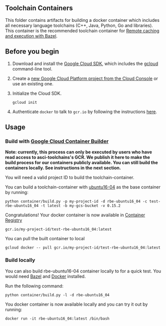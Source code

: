 ## Toolchain Containers

This folder contains artifacts for building a docker container which includes
all necessary language toolchains (C++, Java, Python, Go and libraries). This
container is the recommended toolchain container for [Remote caching and
execution with
Bazel](https://github.com/bazelbuild/bazel/tree/master/src/main/java/com/google/devtools/build/lib/remote).

## Before you begin

1.  Download and install the [Google Cloud
    SDK](https://cloud.google.com/sdk/docs/), which includes the
    [gcloud](https://cloud.google.com/sdk/gcloud/) command-line tool.

1.  Create a [new Google Cloud Platform project from the Cloud
    Console](https://console.cloud.google.com/project) or use an existing one.

1.  Initialize the Cloud SDK.

        gcloud init

1.  Authenticate `docker` to talk to `gcr.io` by following the instructions [here](https://cloud.google.com/sdk/gcloud/reference/auth/configure-docker).

## Usage

### Build with [Google Cloud Container Builder](https://cloud.google.com/container-builder/)

**Note: currently, this process can only be executed by users who have
read access to asci-toolchains's GCR. We publish it here to make the build
process for our containers publicly available. You can still build the
containers locally. See instructions in the next section.**

You will need a valid project ID to build the toolchain-container.

You can build a toolchain-container with
[ubuntu16-04](https://console.cloud.google.com/gcr/images/cloud-marketplace/GLOBAL/google/ubuntu16_04) as
the base container by running:

``` shell
python container/build.py -p my-project-id -d rbe-ubuntu16_04 -c test-rbe-ubuntu16_04 -t latest -b my-gcs-bucket -v 0.15.2
```

Congratulations! Your docker container is now available in [Container
Registry](https://cloud.google.com/container-registry/)

```shell
gcr.io/my-project-id/test-rbe-ubuntu16_04:latest
```

You can pull the built container to local

```shell
gcloud docker -- pull gcr.io/my-project-id/test-rbe-ubuntu16_04:latest
```

### Build locally

You can also build rbe-ubuntu16-04 container locally to for a quick
test. You would need
[Bazel](https://docs.bazel.build/versions/master/install.html) and
[Docker](https://docs.docker.com/engine/installation/) installed.

Run the following command:

```shell
python container/build.py -l -d rbe-ubuntu16_04
```

You docker container is now available locally and you can try it out by running:

```shell
docker run -it rbe-ubuntu16_04:latest /bin/bash
```
